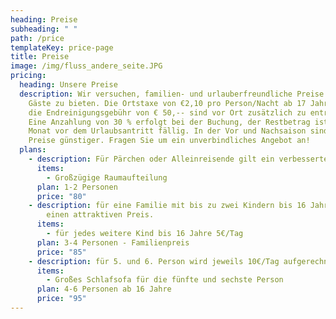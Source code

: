 ```yaml
---
heading: Preise
subheading: " "
path: /price
templateKey: price-page
title: Preise
image: /img/fluss_andere_seite.JPG
pricing:
  heading: Unsere Preise
  description: Wir versuchen, familien- und urlauberfreundliche Preise für unsere
    Gäste zu bieten. Die Ortstaxe von €2,10 pro Person/Nacht ab 17 Jahren sowie
    die Endreinigungsgebühr von € 50,-- sind vor Ort zusätzlich zu entrichten.
    Eine Anzahlung von 30 % erfolgt bei der Buchung, der Restbetrag ist einen
    Monat vor dem Urlaubsantritt fällig. In der Vor und Nachsaison sind die
    Preise günstiger. Fragen Sie um ein unverbindliches Angebot an!
  plans:
    - description: Für Pärchen oder Alleinreisende gilt ein verbessertes Angebot.
      items:
        - Großzügige Raumaufteilung
      plan: 1-2 Personen
      price: "80"
    - description: für eine Familie mit bis zu zwei Kindern bis 16 Jahre haben wir
        einen attraktiven Preis.
      items:
        - für jedes weitere Kind bis 16 Jahre 5€/Tag
      plan: 3-4 Personen - Familienpreis
      price: "85"
    - description: für 5. und 6. Person wird jeweils 10€/Tag aufgerechnet.
      items:
        - Großes Schlafsofa für die fünfte und sechste Person
      plan: 4-6 Personen ab 16 Jahre
      price: "95"
---
```

